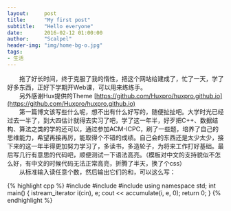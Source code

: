 ```yaml
---
layout:     post
title:      "My first post"
subtitle:   "Hello everyone"
date:       2016-02-12 01:00:00
author:     "Scalpel"
header-img: "img/home-bg-o.jpg"
tags:
- 生活
---
```

　　拖了好长时间，终于克服了我的惰性，把这个网站给建成了，忙了一天，学了好多东西，正好下学期开Web课，可以用来练练手。  
　　另外感谢Hux提供的Theme [https://github.com/Huxpro/huxpro.github.io](https://github.com/Huxpro/huxpro.github.io)  
　　第一篇博文该写些什么呢，想不出有什么好写的，随便扯扯吧。大学时光已经过去一半了，到大四估计就得去实习了吧，学了这一年半，好歹把C++、数据结构、算法之类的学的还可以，通过参加ACM-ICPC，刷了一些题，培养了自己的思维能力，希望再接再厉，能取得个不错的成绩。自己会的东西还是太少太少，接下来的这一年半得更加努力学习了，多读书，多造轮子，为将来工作打好基础。最后写几行有意思的代码吧，顺便测试一下语法高亮。（模板对中文的支持貌似不怎么好，有中文的时候代码无法正常高亮，折腾了半天，换了个css）  
　　从标准输入读任意个数，然后输出它们的和，可以这么写：  

{% highlight cpp %}
#include <iostream>
#include <iterator>
#include <numeric>
using namespace std;
int main()
{
    istream_iterator<int> i(cin), e;
    cout << accumulate(i, e, 0);
    return 0;
}
{% endhighlight %}

